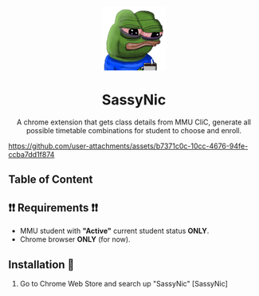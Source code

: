 <div align="center">
  <img src="./extension/images/icon/icon128.png" alt="SassyNic Logo"/>
  <h1>SassyNic</h1>
  <p>A chrome extension that gets class details from MMU CliC, generate all possible timetable combinations for student to choose and enroll.</p>
</div>

https://github.com/user-attachments/assets/b7371c0c-10cc-4676-94fe-ccba7dd1f874

## Table of Content

## ❗❗ Requirements ❗❗
- MMU student with **"Active"** current student status **ONLY**.
- Chrome browser **ONLY** (for now).

## Installation 🔩
1. Go to Chrome Web Store and search up "SassyNic" [SassyNic]
